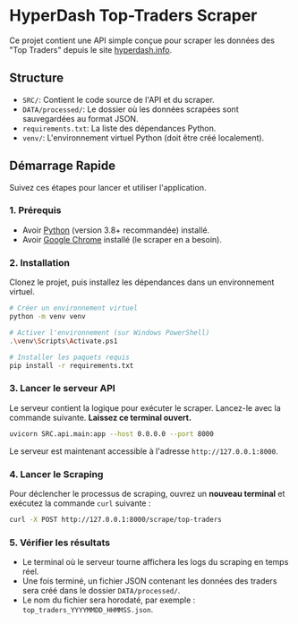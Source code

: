 # HyperDash Top-Traders Scraper

Ce projet contient une API simple conçue pour scraper les données des "Top Traders" depuis le site [hyperdash.info](https://hyperdash.info).

## Structure

-   `SRC/`: Contient le code source de l'API et du scraper.
-   `DATA/processed/`: Le dossier où les données scrapées sont sauvegardées au format JSON.
-   `requirements.txt`: La liste des dépendances Python.
-   `venv/`: L'environnement virtuel Python (doit être créé localement).

## Démarrage Rapide

Suivez ces étapes pour lancer et utiliser l'application.

### 1. Prérequis

-   Avoir [Python](https://www.python.org/downloads/) (version 3.8+ recommandée) installé.
-   Avoir [Google Chrome](https://www.google.com/chrome/) installé (le scraper en a besoin).

### 2. Installation

Clonez le projet, puis installez les dépendances dans un environnement virtuel.

```bash
# Créer un environnement virtuel
python -m venv venv

# Activer l'environnement (sur Windows PowerShell)
.\venv\Scripts\Activate.ps1

# Installer les paquets requis
pip install -r requirements.txt
```

### 3. Lancer le serveur API

Le serveur contient la logique pour exécuter le scraper. Lancez-le avec la commande suivante. **Laissez ce terminal ouvert.**

```bash
uvicorn SRC.api.main:app --host 0.0.0.0 --port 8000
```

Le serveur est maintenant accessible à l'adresse `http://127.0.0.1:8000`.

### 4. Lancer le Scraping

Pour déclencher le processus de scraping, ouvrez un **nouveau terminal** et exécutez la commande `curl` suivante :

```bash
curl -X POST http://127.0.0.1:8000/scrape/top-traders
```

### 5. Vérifier les résultats

-   Le terminal où le serveur tourne affichera les logs du scraping en temps réel.
-   Une fois terminé, un fichier JSON contenant les données des traders sera créé dans le dossier `DATA/processed/`.
-   Le nom du fichier sera horodaté, par exemple : `top_traders_YYYYMMDD_HHMMSS.json`. 